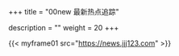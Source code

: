 +++
title = "00new 最新热点追踪"

description = ""
weight = 20
+++

{{< myframe01 src="https://news.jjj123.com" >}}

